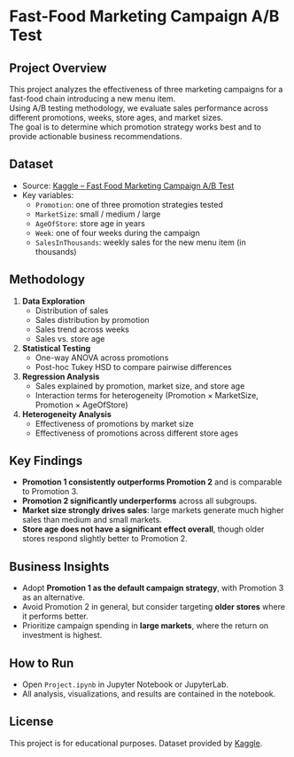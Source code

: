 # Fast-Food Marketing Campaign A/B Test

## Project Overview
This project analyzes the effectiveness of three marketing campaigns for a fast-food chain introducing a new menu item.  
Using A/B testing methodology, we evaluate sales performance across different promotions, weeks, store ages, and market sizes.  
The goal is to determine which promotion strategy works best and to provide actionable business recommendations.

## Dataset
- Source: [Kaggle – Fast Food Marketing Campaign A/B Test](https://www.kaggle.com/datasets/chebotinaa/fast-food-marketing-campaign-ab-test/data)  
- Key variables:
  - `Promotion`: one of three promotion strategies tested  
  - `MarketSize`: small / medium / large  
  - `AgeOfStore`: store age in years  
  - `Week`: one of four weeks during the campaign  
  - `SalesInThousands`: weekly sales for the new menu item (in thousands)  

## Methodology
1. **Data Exploration**
   - Distribution of sales
   - Sales distribution by promotion
   - Sales trend across weeks
   - Sales vs. store age  
2. **Statistical Testing**
   - One-way ANOVA across promotions  
   - Post-hoc Tukey HSD to compare pairwise differences  
3. **Regression Analysis**
   - Sales explained by promotion, market size, and store age  
   - Interaction terms for heterogeneity (Promotion × MarketSize, Promotion × AgeOfStore)  
4. **Heterogeneity Analysis**
   - Effectiveness of promotions by market size  
   - Effectiveness of promotions across different store ages  

## Key Findings
- **Promotion 1 consistently outperforms Promotion 2** and is comparable to Promotion 3.  
- **Promotion 2 significantly underperforms** across all subgroups.  
- **Market size strongly drives sales**: large markets generate much higher sales than medium and small markets.  
- **Store age does not have a significant effect overall**, though older stores respond slightly better to Promotion 2.  

## Business Insights
- Adopt **Promotion 1 as the default campaign strategy**, with Promotion 3 as an alternative.  
- Avoid Promotion 2 in general, but consider targeting **older stores** where it performs better.  
- Prioritize campaign spending in **large markets**, where the return on investment is highest.  

## How to Run
- Open `Project.ipynb` in Jupyter Notebook or JupyterLab.  
- All analysis, visualizations, and results are contained in the notebook.  

## License
This project is for educational purposes. Dataset provided by [Kaggle](https://www.kaggle.com/datasets/chebotinaa/fast-food-marketing-campaign-ab-test/data).  
